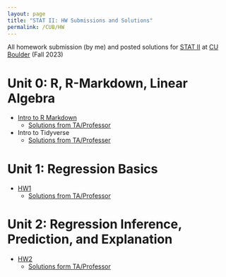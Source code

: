 ```yaml
---
layout: page
title: "STAT II: HW Submissions and Solutions"
permalink: /CUB/HW
---
```


All homework submission (by me) and posted solutions for [STAT II](Stats2.md) at [CU Boulder](../../CUB.md) (Fall 2023)

# Unit 0: R, R-Markdown, Linear Algebra

- [Intro to R Markdown](HW/Introduction%20to%20R-Markdown.html)
    - [Solutions from TA/Professor](HW/solutions/Intro%20to%20R%20Markdown%20Solutions.html)
- Intro to Tidyverse
    - [Solutions from TA/Professer](HW/solutions/Introduction%20to%20the%20Tidyvrse-Solutions.html)

# Unit 1: Regression Basics

- [HW1](HW/STAT5010_HW1.html)
    - [Solutions from TA/Professor](HW/solutions/STAT-5010_Fall_23_HW1_Solutions.html)

# Unit 2: Regression Inference, Prediction, and Explanation

- [HW2](HW/STAT5010_HW2.html)
    - [Solutions form TA/Professor](HW/solutions/STAT-5010__HW2_V2_Solutions.html)